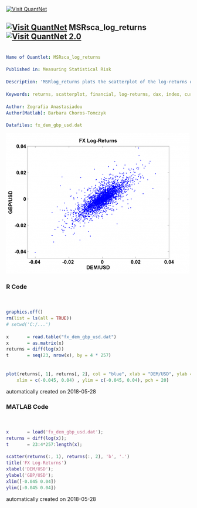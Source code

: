 [<img src="https://github.com/QuantLet/Styleguide-and-FAQ/blob/master/pictures/banner.png" width="888" alt="Visit QuantNet">](http://quantlet.de/)

## [<img src="https://github.com/QuantLet/Styleguide-and-FAQ/blob/master/pictures/qloqo.png" alt="Visit QuantNet">](http://quantlet.de/) **MSRsca_log_returns** [<img src="https://github.com/QuantLet/Styleguide-and-FAQ/blob/master/pictures/QN2.png" width="60" alt="Visit QuantNet 2.0">](http://quantlet.de/)

```yaml

Name of Quantlet: MSRsca_log_returns

Published in: Measuring Statistical Risk

Description: 'MSRlog_returns plots the scatterplot of the log-returns of DEM/USD and GBP/USD from 01.12.1979 to 01.04.1994.'

Keywords: returns, scatterplot, financial, log-returns, dax, index, currency

Author: Zografia Anastasiadou
Author[Matlab]: Barbara Choros-Tomczyk

Datafiles: fx_dem_gbp_usd.dat
```

![Picture1](MSRsca_log_returns.png)

### R Code
```r


graphics.off()
rm(list = ls(all = TRUE))
# setwd('C:/...')

x       = read.table("fx_dem_gbp_usd.dat")
x       = as.matrix(x)
returns = diff(log(x))
t       = seq(23, nrow(x), by = 4 * 257)
 

plot(returns[, 1], returns[, 2], col = "blue", xlab = "DEM/USD", ylab = "GBD/USD", 
    xlim = c(-0.045, 0.04) , ylim = c(-0.045, 0.04), pch = 20)
```

automatically created on 2018-05-28

### MATLAB Code
```matlab


x       = load('fx_dem_gbp_usd.dat');
returns = diff(log(x)); 
t       = 23:4*257:length(x);

scatter(returns(:, 1), returns(:, 2), 'b', '.')
title('FX Log-Returns')
xlabel('DEM/USD');
ylabel('GBP/USD');
xlim([-0.045 0.04])
ylim([-0.045 0.04])

```

automatically created on 2018-05-28
